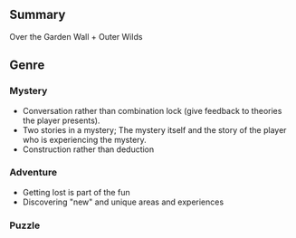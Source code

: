 ## Summary
Over the Garden Wall + Outer Wilds
## Genre
### Mystery
- Conversation rather than combination lock (give feedback to theories the player presents).
- Two stories in a mystery; The mystery itself and the story of the player who is experiencing the mystery.
- Construction rather than deduction
### Adventure
- Getting lost is part of the fun
- Discovering "new" and unique areas and experiences
### Puzzle